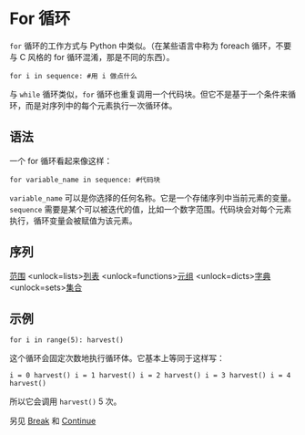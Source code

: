 # For 循环
`for` 循环的工作方式与 Python 中类似。（在某些语言中称为 foreach 循环，不要与 C 风格的 for 循环混淆，那是不同的东西）。

`for i in sequence:
	#用 i 做点什么`

与 `while` 循环类似，`for` 循环也重复调用一个代码块。但它不是基于一个条件来循环，而是对序列中的每个元素执行一次循环体。

## 语法
一个 for 循环看起来像这样：

`for variable_name in sequence:
	#代码块`

`variable_name` 可以是你选择的任何名称。它是一个存储序列中当前元素的变量。`sequence` 需要是某个可以被迭代的值，比如一个数字范围。代码块会对每个元素执行，循环变量会被赋值为该元素。

## 序列
[范围](functions/range)      <unlock=lists>[列表](docs/scripting/lists.md)      </unlock><unlock=functions>[元组](docs/scripting/tuples.md)      </unlock><unlock=dicts>[字典](docs/scripting/dicts.md)      </unlock><unlock=sets>[集合](docs/scripting/sets.md)</unlock>

## 示例
`for i in range(5):
    harvest()`

这个循环会固定次数地执行循环体。它基本上等同于这样写：

`i = 0
harvest()
i = 1
harvest()
i = 2
harvest()
i = 3
harvest()
i = 4
harvest()`

所以它会调用 `harvest()` 5 次。

另见 [Break](docs/scripting/break.md) 和 [Continue](docs/scripting/continue.md)